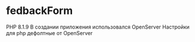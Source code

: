 # fedbackForm
PHP 8.1.9
В создании приложения использовался OpenServer 
Настройки для php дефолтные от OpenServer
